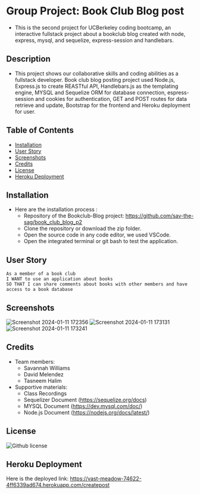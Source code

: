 # Group Project: Book Club Blog post
- This is the second project for UCBerkeley coding bootcamp, an interactive fullstack project about a bookclub blog created with node, express, mysql, and sequelize, express-session and handlebars.
## Description
- This project shows our collaborative skills and coding abilities as a fullstack developer. Book club blog posting project used Node.js, Express.js to create REASTful API, Handlebars.js as the templating engine, MYSQL and Sequelize ORM for database connection, espress-session and cookies for authentication, GET and POST routes for data retrieve and update, Bootstrap for the frontend and Heroku deployment for user.

## Table of Contents
  - [Installation](#installation)
  - [User Story](#user-story)
  - [Screenshots](#screenshots)
  - [Credits](#credits)
  - [License](#license)
  - [Heroku Deployment](#heroku-deployment)

## Installation
- Here are the installation process :
  - Repository of the Bookclub-Blog project:  https://github.com/sav-the-sag/book_club_blog_p2 
  - Clone the repository or download the zip folder.
  - Open the source code in any code editor, we used VSCode.
  - Open the integrated terminal or git bash to test the application.

## User Story 
```
As a member of a book club 
I WANT to use an application about books 
SO THAT I can share comments about books with other members and have access to a book database

```
## Screenshots
![Screenshot 2024-01-11 172356](https://github.com/sav-the-sag/book_club_blog_p2/assets/144732796/c22afa67-a6ed-42dd-8f9b-2e38c6799a71)
![Screenshot 2024-01-11 173131](https://github.com/sav-the-sag/book_club_blog_p2/assets/144732796/81a61b7e-8635-45ca-a66a-59e7a6572c89)
![Screenshot 2024-01-11 173241](https://github.com/sav-the-sag/book_club_blog_p2/assets/144732796/fc7cd1dc-f6e2-467f-a8ba-94c699f3cd48)

## Credits
- Team members:
  - Savannah Williams
  - David Melendez
  - Tasneem Halim
- Supportive materials:
  - Class Recordings
  - Sequelizer Document (https://sequelize.org/docs)
  - MYSQL Document (https://dev.mysql.com/doc/)
  - Node.js Document (https://nodejs.org/docs/latest/)

## License
 ![Github license](https://img.shields.io/badge/license-MIT-blue.svg) 

## Heroku Deployment
Here is the deployed link: https://vast-meadow-74622-4ff6339ad674.herokuapp.com/createpost

